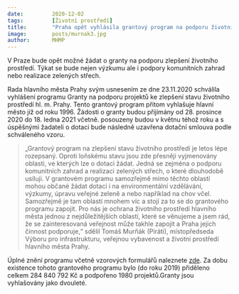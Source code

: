 ```yaml
---
date:         2020-12-02
tags:         [Životní prostředí]
title:        "Praha opět vyhlásila grantový program na podporu životního prostředí"
image: 	      posts/murnak3.jpg
author:       MHMP
---
```


V Praze bude opět možné žádat o granty na podporu zlepšení životního prostředí. Týkat se bude nejen výzkumu ale i podpory komunitních zahrad nebo realizace zelených střech.
 
Rada hlavního města Prahy svým usnesením ze dne 23.11.2020 schválila vyhlášení programu Granty na podporu projektů ke zlepšení stavu životního prostředí hl. m. Prahy. Tento grantový program přitom vyhlašuje hlavní město již od roku 1996. Žádosti o granty budou přijímány od 28. prosince 2020 do 18. ledna 2021 včetně. posouzeny budou v květnu téhož roku a s úspěšnými žadateli o dotaci bude následně uzavřena dotační smlouva podle schváleného vzoru.
 
> „Grantový program na zlepšení stavu životního prostředí je letos lépe rozepsaný. Oproti loňskému stavu jsou zde přesněji vyjmenovány oblasti, ve kterých lze o dotaci žádat. Jedná se zejména o podporu komunitních zahrad a realizaci zelených střech, o které dlouhodobě usiluji. V grantovém programu samozřejmě mimo těchto oblastí mohou občané žádat dotaci i na environmentální vzdělávání, výzkumy, úpravu veřejné zeleně a nebo například na chov včel. Samozřejmě je tam oblastí mnohem víc a stojí za to se do grantového programu zapojit. Pro nás je ochrana životního prostředí hlavního města jednou z nejdůležitějších oblastí, které se věnujeme a jsem rád, že se zainteresovaná veřejnost může takhle zapojit a Praha jejich činnost podporuje,“ sdělil Tomáš Murňák (Piráti), místopředseda Výboru pro infrastrukturu, veřejnou vybavenost a životní prostředí hlavního města Prahy. 
 
Úplné znění programu včetně vzorových formulářů naleznete [zde](https://www.praha.eu/file/3206284/usnesRHMPc2534_z23112020_pril1_vc_formularu.pdf). Za dobu existence tohoto grantového programu bylo (do roku 2019) přiděleno celkem 284 840 792 Kč a podpořeno 1980 projektů.Granty jsou vyhlašovány jako dvouleté. 
